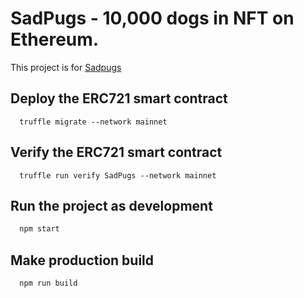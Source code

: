# SadPugs - 10,000 dogs in NFT on Ethereum.

This project is for [Sadpugs](https://sadpugs.com)

## Deploy the ERC721 smart contract

```solidity
  truffle migrate --network mainnet
```

## Verify the ERC721 smart contract

```solidity
  truffle run verify SadPugs --network mainnet
```

## Run the project as development

```javascript
  npm start
```

## Make production build

```javascript
  npm run build
```
